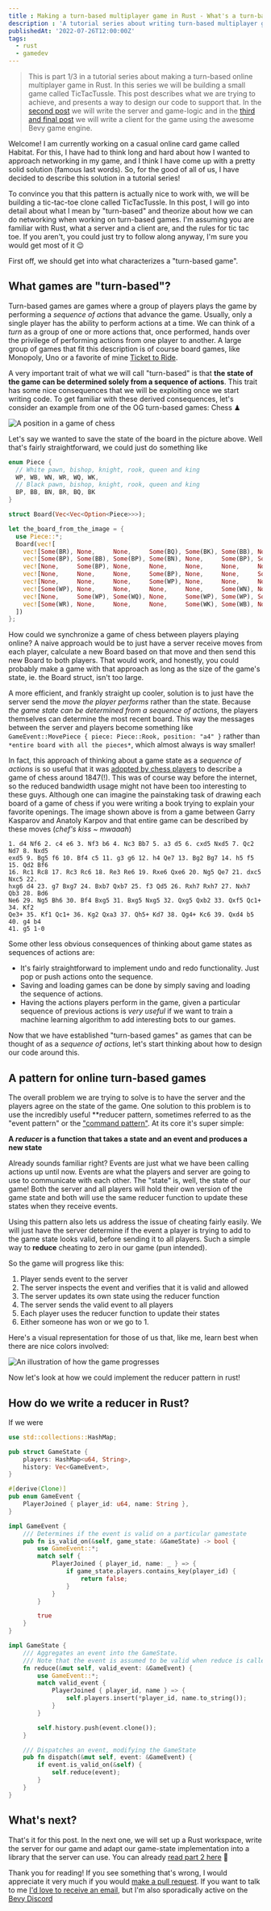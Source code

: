 ```yaml
---
title : Making a turn-based multiplayer game in Rust - What's a turn-based game anyway? (part 1/3)
description : 'A tutorial series about writing turn-based multiplayer games using Rust and the Bevy game engine. This part 1/3 goes into what characterizes a turn-based game and presents a pattern for synchronizing states between players.'
publishedAt: '2022-07-26T12:00:00Z'
tags: 
  - rust
  - gamedev
---
```


> This is part 1/3 in a tutorial series about making a turn-based online multiplayer game in Rust. In this series we will be building a small game called TicTacTussle. This post describes what we are trying to achieve, and presents a way to design our code to support that. In the [second post](TODO) we will write the server and game-logic and in the [third and final post](TODO) we will write a client for the game using the awesome Bevy game engine.

Welcome! I am currently working on a casual online card game called Habitat. For this, I have had to think long and hard about how I wanted to approach networking in my game, and I think I have come up with a pretty solid solution (famous last words). So, for the good of all of us, I have decided to describe this solution in a tutorial series! 

To convince you that this pattern is actually nice to work with, we will be building a tic-tac-toe clone called TicTacTussle. In this post, I will go into detail about what I mean by "turn-based" and theorize about how we can do networking when working on turn-based games. I'm assuming you are familiar with Rust, what a server and a client are, and the rules for tic tac toe. If you aren't, you could just try to follow along anyway, I'm sure you would get most of it 😉

First off, we should get into what characterizes a "turn-based game".

## What games are "turn-based"?
Turn-based games are games where a group of players plays the game by performing a *sequence of actions* that advance the game. Usually, only a single player has the ability to perform actions at a time. We can think of a *turn* as a group of one or more actions that, once performed, hands over the privilege of performing actions from one player to another. A large group of games that fit this description is of course board games, like Monopoly, Uno or a favorite of mine [Ticket to Ride](https://www.daysofwonder.com/tickettoride/en/usa/). 

A very important trait of what we will call "turn-based" is that **the state of the game can be determined solely from a sequence of actions**. This trait has some nice consequences that we will be exploiting once we start writing code. To get familiar with these derived consequences, let's consider an example from one of the OG turn-based games: Chess ♟

![A position in a game of chess](../images/chess-position.webp)

Let's say we wanted to save the state of the board in the picture above. Well that's fairly straightforward, we could just do something like
```rust
enum Piece {
  // White pawn, bishop, knight, rook, queen and king 
  WP, WB, WN, WR, WQ, WK,
  // Black pawn, bishop, knight, rook, queen and king 
  BP, BB, BN, BR, BQ, BK
}

struct Board(Vec<Vec<Option<Piece>>>);

let the_board_from_the_image = {
  use Piece::*;
  Board(vec![
    vec![Some(BR), None,     None,     Some(BQ), Some(BK), Some(BB), None,     Some(BR)],
    vec![Some(BP), Some(BB), Some(BP), Some(BN), None,     Some(BP), Some(BP), Some(BP)],
    vec![None,     Some(BP), None,     None,     None,     None,     None,     None   ],
    vec![None,     None,     None,     Some(BP), None,     None,     Some(WB), None   ],
    vec![None,     None,     None,     Some(WP), None,     None,     None,     None   ],
    vec![Some(WP), None,     None,     None,     None,     Some(WN), None,     None   ],
    vec![None,     Some(WP), Some(WQ), None,     Some(WP), Some(WP), Some(WP), Some(WP)],
    vec![Some(WR), None,     None,     None,     Some(WK), Some(WB), None,     Some(WR)],
  ])
};
```
How could we synchronize a game of chess between players playing online? A naive approach would be to just have a server receive moves from each player, calculate a new Board based on that move and then send this new Board to both players. That would work, and honestly, you could probably make a game with that approach as long as the size of the game's state, ie. the Board struct, isn't too large.

A more efficient, and frankly straight up cooler, solution is to just have the server send the *move the player performs* rather than the state. Because *the game state can be determined from a sequence of actions*, the players themselves can determine the most recent board. This way the messages between the server and players become something like `GameEvent::MovePiece { piece: Piece::Rook, position: "a4" }` rather than `*entire board with all the pieces*`, which almost always is way smaller!

In fact, this approach of thinking about a game state as a *sequence of actions* is so useful that it was [adopted by chess players](https://en.wikipedia.org/wiki/Algebraic_notation_(chess)) to describe a game of chess around 1847(!). This was of course way before the internet, so the reduced bandwidth usage might not have been too interesting to these guys. Although one can imagine the painstaking task of drawing each board of a game of chess if you were writing a book trying to explain your favorite openings. The image shown above is from a game between Garry Kasparov and Anatoly Karpov and that entire game can be described by these moves (*chef's kiss ~ mwaaah*)
```text
1. d4 Nf6 2. c4 e6 3. Nf3 b6 4. Nc3 Bb7 5. a3 d5 6. cxd5 Nxd5 7. Qc2 Nd7 8. Nxd5
exd5 9. Bg5 f6 10. Bf4 c5 11. g3 g6 12. h4 Qe7 13. Bg2 Bg7 14. h5 f5 15. Qd2 Bf6
16. Rc1 Rc8 17. Rc3 Rc6 18. Re3 Re6 19. Rxe6 Qxe6 20. Ng5 Qe7 21. dxc5 Nxc5 22.
hxg6 d4 23. g7 Bxg7 24. Bxb7 Qxb7 25. f3 Qd5 26. Rxh7 Rxh7 27. Nxh7 Qb3 28. Bd6
Ne6 29. Ng5 Bh6 30. Bf4 Bxg5 31. Bxg5 Nxg5 32. Qxg5 Qxb2 33. Qxf5 Qc1+ 34. Kf2
Qe3+ 35. Kf1 Qc1+ 36. Kg2 Qxa3 37. Qh5+ Kd7 38. Qg4+ Kc6 39. Qxd4 b5 40. g4 b4
41. g5 1-0
```

Some other less obvious consequences of thinking about game states as sequences of actions are:
- It's fairly straightforward to implement undo and redo functionality. Just pop or push actions onto the sequence.
- Saving and loading games can be done by simply saving and loading the sequence of actions.
- Having the actions players perform in the game, given a particular sequence of previous actions is *very useful* if we want to train a machine learning algorithm to add interesting bots to our games. 

Now that we have established "turn-based games" as games that can be thought of as a *sequence of actions*, let's start thinking about how to design our code around this.

## A pattern for online turn-based games
The overall problem we are trying to solve is to have the server and the players agree on the state of the game. One solution to this problem is to use the incredibly useful **reducer pattern, sometimes referred to as the "event pattern" or the ["command pattern"](https://gameprogrammingpatterns.com/command.html). At its core it's super simple: 

**A *reducer* is a function that takes a state and an event and produces a new state**

Already sounds familiar right? Events are just what we have been calling actions up until now. Events are what the players and server are going to use to communicate with each other. The "state" is, well, the state of our game! Both the server and all players will hold their own version of the game state and both will use the same reducer function to update these states when they receive events. 

Using this pattern also lets us address the issue of cheating fairly easily. We will just have the server determine if the event a player is trying to add to the game state looks valid, before sending it to all players. Such a simple way to **reduce** cheating to zero in our game (pun intended).

So the game will progress like this:
1. Player sends event to the server
2. The server inspects the event and verifies that it is valid and allowed
3. The server updates its own state using the reducer function
4. The server sends the valid event to all players
5. Each player uses the reducer function to update their states
6. Either someone has won or we go to 1. 

Here's a visual representation for those of us that, like me, learn best when there are nice colors involved:

![An illustration of how the game progresses](../images/update-state.gif)

Now let's look at how we could implement the reducer pattern in rust!

## How do we write a reducer in Rust?
If we were 

```rust
use std::collections::HashMap;

pub struct GameState {
    players: HashMap<u64, String>,
    history: Vec<GameEvent>,
}

#[derive(Clone)]
pub enum GameEvent {
    PlayerJoined { player_id: u64, name: String },
}

impl GameEvent {
    /// Determines if the event is valid on a particular gamestate
    pub fn is_valid_on(&self, game_state: &GameState) -> bool {
        use GameEvent::*;
        match self {
            PlayerJoined { player_id, name: _ } => {
                if game_state.players.contains_key(player_id) {
                    return false;
                }
            }
        }

        true
    }
}

impl GameState {
    /// Aggregates an event into the GameState. 
    /// Note that the event is assumed to be valid when reduce is called
    fn reduce(&mut self, valid_event: &GameEvent) {
        use GameEvent::*;
        match valid_event {
            PlayerJoined { player_id, name } => {
                self.players.insert(*player_id, name.to_string());
            }
        }

        self.history.push(event.clone());
    }

    /// Dispatches an event, modifying the GameState
    pub fn dispatch(&mut self, event: &GameEvent) {
        if event.is_valid_on(&self) {
            self.reduce(event);
        }
    }
}
```

## What's next?
That's it for this post. In the next one, we will set up a Rust workspace, write the server for our game and adapt our game-state implementation into a library that the server can use. You can already [read part 2 here](TODO) 🕺

Thank you for reading! If you see something that's wrong, I would appreciate it very much if you would [make a pull request](TODO). If you want to talk to me [I'd love to receive an email](mailto:herlufbaggesen13@gmail.com), but I'm also sporadically active on the [Bevy Discord](https://discord.gg/bevy)

